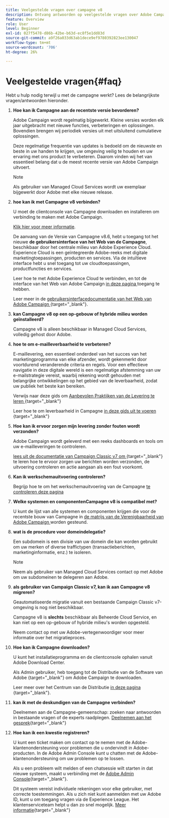 ```yaml
---
title: Veelgestelde vragen over campagne v8
description: Ontvang antwoorden op veelgestelde vragen over Adobe Campaign.
feature: Overview
role: User
level: Beginner
exl-id: 027f5478-d86b-42be-b63d-ec8f5e1dd83d
source-git-commit: a9f26a033d63ab1dece9ef9780392823ee130047
workflow-type: tm+mt
source-wordcount: '706'
ht-degree: 26%

---
```


# Veelgestelde vragen{#faq}

Hebt u hulp nodig terwijl u met de campagne werkt? Lees de belangrijkste vragen/antwoorden hieronder.

1. **Hoe kan ik Campagne aan de recentste versie bevorderen?**

   Adobe Campaign wordt regelmatig bijgewerkt. Kleine versies worden elk jaar uitgebracht met nieuwe functies, verbeteringen en oplossingen. Bovendien brengen wij periodiek versies uit met uitsluitend cumulatieve oplossingen.

   Deze regelmatige frequentie van updates is bedoeld om de nieuwste en beste in uw handen te krijgen, uw omgeving veilig te houden en uw ervaring met ons product te verbeteren. Daarom vinden wij het van essentieel belang dat u de meest recente versie van Adobe Campaign uitvoert.

   >[!NOTE]
   >
   >Als gebruiker van Managed Cloud Services wordt uw exemplaar bijgewerkt door Adobe met elke nieuwe release.

1. **hoe kan ik met Campagne v8 verbinden?**

   U moet de clientconsole van Campagne downloaden en installeren om verbinding te maken met Adobe Campaign.

   [Klik hier voor meer informatie](connect.md).

   De aanvang van de Versie van Campagne v8.6, hebt u toegang tot het nieuwe **de gebruikersinterface van het Web van de Campagne**, beschikbaar door het centrale milieu van Adobe Experience Cloud. Experience Cloud is een geïntegreerde Adobe-reeks met digitale marketingtoepassingen, producten en services. Via de intuïtieve interface hebt u snel toegang tot uw cloudtoepassingen, productfuncties en services.

   Leer hoe te met Adobe Experience Cloud te verbinden, en tot de interface van het Web van Adobe Campaign [ in deze pagina ](campaign-ui.md#ac-web-ui) toegang te hebben.

   Leer meer in de [ gebruikersinterfacedocumentatie van het Web van Adobe Campaign ](https://experienceleague.adobe.com/en/docs/campaign-web/v8/campaign-web-home){target="_blank"}.

1. **kan Campagne v8 op een op-gebouw of hybride milieu worden geïnstalleerd?**

   Campagne v8 is alleen beschikbaar in Managed Cloud Services, volledig gehost door Adobe.

1. **hoe te om e-mailleverbaarheid te verbeteren?**

   E-maillevering, een essentieel onderdeel van het succes van het marketingprogramma van elke afzender, wordt gekenmerkt door voortdurend veranderende criteria en regels. Voor een effectieve navigatie in deze digitale wereld is een regelmatige afstemming van uw e-mailstrategie vereist, waarbij rekening wordt gehouden met belangrijke ontwikkelingen op het gebied van de leverbaarheid, zodat uw publiek het beste kan bereiken.

   Verwijs naar deze gids om [ Aanbevolen Praktijken van de Levering te leren ](https://experienceleague.adobe.com/docs/deliverability-learn/deliverability-best-practice-guide/introduction.html?lang=nl){target="_blank"}

   Leer hoe te om leverbaarheid in Campagne [ in deze gids uit te voeren ](https://experienceleague.adobe.com/docs/deliverability-learn/deliverability-best-practice-guide/additional-resources/general-resources.html){target="_blank"}

1. **Hoe kan ik ervoor zorgen mijn levering zonder fouten wordt verzonden?**

   Adobe Campaign wordt geleverd met een reeks dashboards en tools om uw e-mailleveringen te controleren.

   [ lees uit de documentatie van Campaign Classic v7 om ](https://experienceleague.adobe.com/docs/campaign-classic/using/sending-messages/monitoring-deliveries/about-delivery-monitoring.html){target="_blank"} te leren hoe te ervoor zorgen uw berichten worden verzonden, de uitvoering controleren en actie aangaan als een fout voorkomt.

1. **Kan ik werkschemauitvoering controleren?**

   Begrijp hoe te om het werkschemauitvoering van de Campagne [ te controleren deze pagina ](https://experienceleague.adobe.com/docs/campaign/automation/workflows/executing-a-workflow/start-a-workflow.html)

1. **Welke systemen en componentenCampagne v8 is compatibel met?**

   U kunt de lijst van alle systemen en componenten krijgen die voor de recentste bouw van Campagne in [ de matrijs van de Verenigbaarheid van Adobe Campaign ](compatibility-matrix.md) worden gesteund.

1. **wat is de procedure voor domeindelegatie?**

   Een subdomein is een divisie van uw domein die kan worden gebruikt om uw merken of diverse traffictypen (transactieberichten, marketinginformatie, enz.) te isoleren.

   >[!NOTE]
   >
   >Neem als gebruiker van Managed Cloud Services contact op met Adobe om uw subdomeinen te delegeren aan Adobe.

1. **als gebruiker van Campaign Classic v7, kan ik aan Campagne v8 migreren?**

   Geautomatiseerde migratie vanuit een bestaande Campaign Classic v7-omgeving is nog niet beschikbaar.

   Campagne v8 is **slechts** beschikbaar als Beheerde Cloud Service, en kan niet op een op-gebouw of hybride milieu&#39;s worden opgesteld.

   Neem contact op met uw Adobe-vertegenwoordiger voor meer informatie over het migratieproces.

1. **Hoe kan ik Campagne downloaden?**

   U kunt het installatieprogramma en de clientconsole ophalen vanuit Adobe Download Center.

   Als Admin gebruiker, heb toegang tot de Distributie van de Software van Adobe [ ](https://experience.adobe.com/#/downloads/content/software-distribution/en/campaign.html) {target="_blank"} om Adobe Campaign te downloaden.

   Leer meer over het Centrum van de Distributie [ in deze pagina ](https://experienceleague.adobe.com/docs/experience-cloud/software-distribution/home.html){target="_blank"}.

1. **kan ik met de deskundigen van de Campagne verbinden?**

   Deelnemen aan de Campagne-gemeenschap: zoeken naar antwoorden in bestaande vragen of de experts raadplegen. [Deelnemen aan het gesprek](https://experienceleaguecommunities.adobe.com/t5/adobe-campaign-classic/ct-p/adobe-campaign-classic-community){target="_blank"}


1. **Hoe kan ik een kwestie registreren?**

   U kunt een ticket maken om contact op te nemen met de Adobe-klantenondersteuning voor problemen die u ondervindt in Adobe-producten. In de Adobe Admin Console kunt u chatten met de Adobe-klantenondersteuning om uw problemen op te lossen.

   Als u een probleem wilt melden of een chatsessie wilt starten in dat nieuwe systeem, maakt u verbinding met de [Adobe Admin Console](https://adminConsole.adobe.com/overview){target="_blank"}.

   Dit systeem vereist individuele rekeningen voor elke gebruiker, met correcte toestemmingen. Als u zich niet kunt aanmelden met uw Adobe ID, kunt u om toegang vragen via de Experience League. Het klantenserviceteam helpt u dan zo snel mogelijk. [Meer informatie](https://helpx.adobe.com/nl/enterprise/admin-guide.html/enterprise/using/support-for-experience-cloud.ug.html){target="_blank"}
